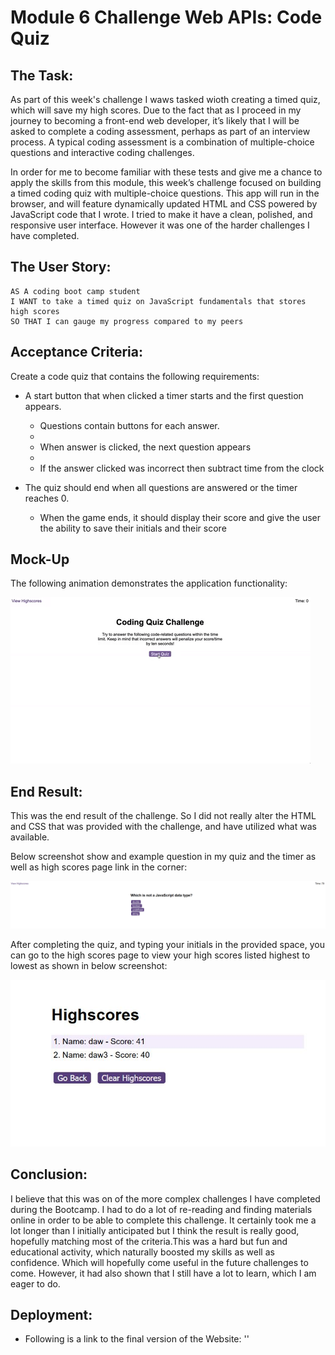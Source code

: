 # Module 6 Challenge Web APIs: Code Quiz

## The Task:

As part of this week's challenge I waws tasked wioth creating a timed quiz, which will save my high scores. Due to the fact that as I proceed in my journey to becoming a front-end web developer, it’s likely that I will be asked to complete a coding assessment, perhaps as part of an interview process. A typical coding assessment is a combination of multiple-choice questions and interactive coding challenges. 

In order for me to become familiar with these tests and give me a chance to apply the skills from this module, this week’s challenge focused on building a timed coding quiz with multiple-choice questions. This app will run in the browser, and will feature dynamically updated HTML and CSS powered by JavaScript code that I wrote. I tried to make it have a clean, polished, and responsive user interface. However it was one of the harder challenges I have completed.


## The User Story:

```
AS A coding boot camp student
I WANT to take a timed quiz on JavaScript fundamentals that stores high scores
SO THAT I can gauge my progress compared to my peers
```

## Acceptance Criteria:

Create a code quiz that contains the following requirements:

* A start button that when clicked a timer starts and the first question appears.
 
  * Questions contain buttons for each answer.
  * 
  * When answer is clicked, the next question appears
  * 
  * If the answer clicked was incorrect then subtract time from the clock

* The quiz should end when all questions are answered or the timer reaches 0.

  * When the game ends, it should display their score and give the user the ability to save their initials and their score
  
## Mock-Up

The following animation demonstrates the application functionality:

![Animation of code quiz. Presses button to start quiz. Clicks the button for the answer to each question, displays if answer was correct or incorrect. Quiz finishes and displays high scores. User adds their intials, then clears their intials and starts over.](./assets/08-web-apis-challenge-demo.gif)

## End Result:

This was the end result of the challenge. So I did not really alter the HTML and CSS that was provided with the challenge, and have utilized what was available.

Below screenshot show and example question in my quiz and the timer as well as high scores page link in the corner:

![first quiz question](./assets/myquestion%20.jpg)

After completing the quiz, and typing your initials in the provided space, you can go to the high scores page to view your high scores listed highest to lowest as shown in below screenshot: 

![high scores page](./assets/highscores.jpg)



## Conclusion:

I believe that this was on of the more complex challenges I have completed during the Bootcamp. I had to do a lot of re-reading and finding materials online in order to be able to complete this challenge. It certainly took me a lot longer than I initially anticipated but I think the result is really good, hopefully matching most of the criteria.This was a hard but fun and educational activity, which naturally boosted my skills as well as confidence. Which will hopefully come useful in the future challenges to come. However, it had also shown that I still have a lot to learn, which I am eager to do.


## Deployment:

* Following is a link to the final version of the Website: ''
